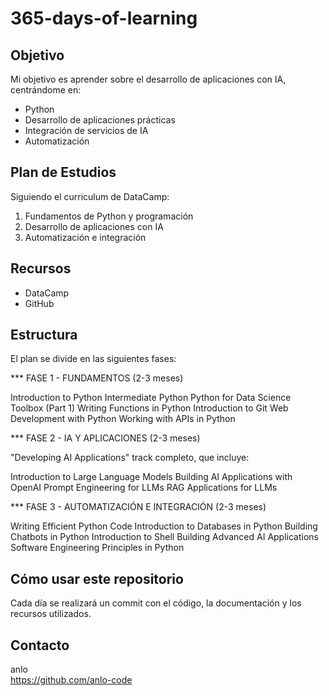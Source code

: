 # 365-days-of-learning

## Objetivo
Mi objetivo es aprender sobre el desarrollo de aplicaciones con IA, centrándome en:
- Python
- Desarrollo de aplicaciones prácticas
- Integración de servicios de IA
- Automatización

## Plan de Estudios
Siguiendo el curriculum de DataCamp:
1. Fundamentos de Python y programación
2. Desarrollo de aplicaciones con IA
3. Automatización e integración


## Recursos
- DataCamp
- GitHub

## Estructura

El plan se divide en las siguientes fases:

*** FASE 1 - FUNDAMENTOS (2-3 meses)

Introduction to Python
Intermediate Python
Python for Data Science Toolbox (Part 1)
Writing Functions in Python
Introduction to Git
Web Development with Python
Working with APIs in Python

*** FASE 2 - IA Y APLICACIONES (2-3 meses)

"Developing AI Applications" track completo, que incluye:

Introduction to Large Language Models
Building AI Applications with OpenAI
Prompt Engineering for LLMs
RAG Applications for LLMs

*** FASE 3 - AUTOMATIZACIÓN E INTEGRACIÓN (2-3 meses)

Writing Efficient Python Code
Introduction to Databases in Python
Building Chatbots in Python
Introduction to Shell
Building Advanced AI Applications
Software Engineering Principles in Python

## Cómo usar este repositorio

Cada día se realizará un commit con el código, la documentación y los recursos utilizados.

## Contacto

anlo      
https://github.com/anlo-code
